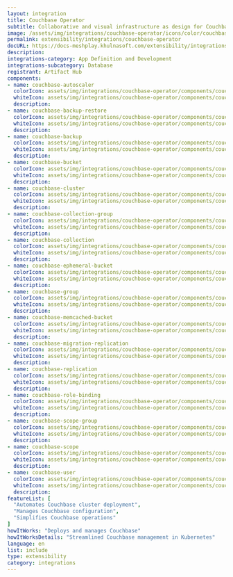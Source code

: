 ```yaml
---
layout: integration
title: Couchbase Operator
subtitle: Collaborative and visual infrastructure as design for Couchbase Operator
image: /assets/img/integrations/couchbase-operator/icons/color/couchbase-operator-color.svg
permalink: extensibility/integrations/couchbase-operator
docURL: https://docs-meshplay.khulnasoft.com/extensibility/integrations/couchbase-operator
description: 
integrations-category: App Definition and Development
integrations-subcategory: Database
registrant: Artifact Hub
components: 
- name: couchbase-autoscaler
  colorIcon: assets/img/integrations/couchbase-operator/components/couchbase-autoscaler/icons/color/couchbase-autoscaler-color.svg
  whiteIcon: assets/img/integrations/couchbase-operator/components/couchbase-autoscaler/icons/white/couchbase-autoscaler-white.svg
  description: 
- name: couchbase-backup-restore
  colorIcon: assets/img/integrations/couchbase-operator/components/couchbase-backup-restore/icons/color/couchbase-backup-restore-color.svg
  whiteIcon: assets/img/integrations/couchbase-operator/components/couchbase-backup-restore/icons/white/couchbase-backup-restore-white.svg
  description: 
- name: couchbase-backup
  colorIcon: assets/img/integrations/couchbase-operator/components/couchbase-backup/icons/color/couchbase-backup-color.svg
  whiteIcon: assets/img/integrations/couchbase-operator/components/couchbase-backup/icons/white/couchbase-backup-white.svg
  description: 
- name: couchbase-bucket
  colorIcon: assets/img/integrations/couchbase-operator/components/couchbase-bucket/icons/color/couchbase-bucket-color.svg
  whiteIcon: assets/img/integrations/couchbase-operator/components/couchbase-bucket/icons/white/couchbase-bucket-white.svg
  description: 
- name: couchbase-cluster
  colorIcon: assets/img/integrations/couchbase-operator/components/couchbase-cluster/icons/color/couchbase-cluster-color.svg
  whiteIcon: assets/img/integrations/couchbase-operator/components/couchbase-cluster/icons/white/couchbase-cluster-white.svg
  description: 
- name: couchbase-collection-group
  colorIcon: assets/img/integrations/couchbase-operator/components/couchbase-collection-group/icons/color/couchbase-collection-group-color.svg
  whiteIcon: assets/img/integrations/couchbase-operator/components/couchbase-collection-group/icons/white/couchbase-collection-group-white.svg
  description: 
- name: couchbase-collection
  colorIcon: assets/img/integrations/couchbase-operator/components/couchbase-collection/icons/color/couchbase-collection-color.svg
  whiteIcon: assets/img/integrations/couchbase-operator/components/couchbase-collection/icons/white/couchbase-collection-white.svg
  description: 
- name: couchbase-ephemeral-bucket
  colorIcon: assets/img/integrations/couchbase-operator/components/couchbase-ephemeral-bucket/icons/color/couchbase-ephemeral-bucket-color.svg
  whiteIcon: assets/img/integrations/couchbase-operator/components/couchbase-ephemeral-bucket/icons/white/couchbase-ephemeral-bucket-white.svg
  description: 
- name: couchbase-group
  colorIcon: assets/img/integrations/couchbase-operator/components/couchbase-group/icons/color/couchbase-group-color.svg
  whiteIcon: assets/img/integrations/couchbase-operator/components/couchbase-group/icons/white/couchbase-group-white.svg
  description: 
- name: couchbase-memcached-bucket
  colorIcon: assets/img/integrations/couchbase-operator/components/couchbase-memcached-bucket/icons/color/couchbase-memcached-bucket-color.svg
  whiteIcon: assets/img/integrations/couchbase-operator/components/couchbase-memcached-bucket/icons/white/couchbase-memcached-bucket-white.svg
  description: 
- name: couchbase-migration-replication
  colorIcon: assets/img/integrations/couchbase-operator/components/couchbase-migration-replication/icons/color/couchbase-migration-replication-color.svg
  whiteIcon: assets/img/integrations/couchbase-operator/components/couchbase-migration-replication/icons/white/couchbase-migration-replication-white.svg
  description: 
- name: couchbase-replication
  colorIcon: assets/img/integrations/couchbase-operator/components/couchbase-replication/icons/color/couchbase-replication-color.svg
  whiteIcon: assets/img/integrations/couchbase-operator/components/couchbase-replication/icons/white/couchbase-replication-white.svg
  description: 
- name: couchbase-role-binding
  colorIcon: assets/img/integrations/couchbase-operator/components/couchbase-role-binding/icons/color/couchbase-role-binding-color.svg
  whiteIcon: assets/img/integrations/couchbase-operator/components/couchbase-role-binding/icons/white/couchbase-role-binding-white.svg
  description: 
- name: couchbase-scope-group
  colorIcon: assets/img/integrations/couchbase-operator/components/couchbase-scope-group/icons/color/couchbase-scope-group-color.svg
  whiteIcon: assets/img/integrations/couchbase-operator/components/couchbase-scope-group/icons/white/couchbase-scope-group-white.svg
  description: 
- name: couchbase-scope
  colorIcon: assets/img/integrations/couchbase-operator/components/couchbase-scope/icons/color/couchbase-scope-color.svg
  whiteIcon: assets/img/integrations/couchbase-operator/components/couchbase-scope/icons/white/couchbase-scope-white.svg
  description: 
- name: couchbase-user
  colorIcon: assets/img/integrations/couchbase-operator/components/couchbase-user/icons/color/couchbase-user-color.svg
  whiteIcon: assets/img/integrations/couchbase-operator/components/couchbase-user/icons/white/couchbase-user-white.svg
  description: 
featureList: [
  "Automates Couchbase cluster deployment",
  "Manages Couchbase configuration",
  "Simplifies Couchbase operations"
]
howItWorks: "Deploys and manages Couchbase"
howItWorksDetails: "Streamlined Couchbase management in Kubernetes"
language: en
list: include
type: extensibility
category: integrations
---
```

